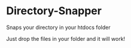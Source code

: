 # Directory-Snapper
Snaps your directory in your htdocs folder

Just drop the files in your folder and it will work!
